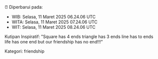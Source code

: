 ⏰ Diperbarui pada:
- WIB: Selasa, 11 Maret 2025 06.24.06 UTC
- WITA: Selasa, 11 Maret 2025 07.24.06 UTC
- WIT: Selasa, 11 Maret 2025 08.24.06 UTC

Kutipan Inspiratif:
"Square has 4 ends triangle has 3 ends line has to ends life has one end but our friendship has no end!!!"


Kategori: friendship

